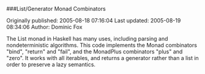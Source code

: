 ###List/Generator Monad Combinators

Originally published: 2005-08-18 07:16:04
Last updated: 2005-08-19 08:34:06
Author: Dominic Fox

The List monad in Haskell has many uses, including parsing and nondeterministic algorithms. This code implements the Monad combinators "bind", "return" and "fail", and the MonadPlus combinators "plus" and "zero". It works with all iterables, and returns a generator rather than a list in order to preserve a lazy semantics.